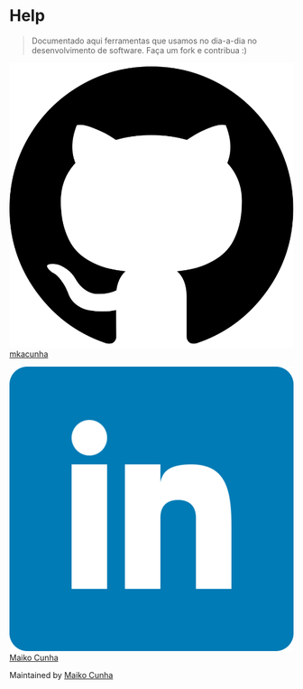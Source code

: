 # Help

> Documentado aqui ferramentas que usamos no dia-a-dia no desenvolvimento de software. Faça um fork e contribua :)

![mkacunha](./images/github.svg)[mkacunha](https://github.com/mkacunha)  

![mkacunha](./images/linkedin.png)[Maiko Cunha](https://linkedin.com/in/maiko-cunha-354465a7)

Maintained by [Maiko Cunha](https://github.com/mkacunha)